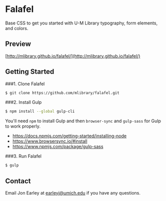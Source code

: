 # Falafel
Base CSS to get you started with U-M Library typography, form elements, and colors.

## Preview

[http://mlibrary.github.io/falafel/](http://mlibrary.github.io/falafel/)

## Getting Started

###1. Clone Falafel
```sh
$ git clone https://github.com/mlibrary/falafel.git
```

###2. Install Gulp
```sh
$ npm install --global gulp-cli
```

You'll need `npm` to install Gulp and then `browser-sync` and `gulp-sass` for Gulp to work properly.

- https://docs.npmjs.com/getting-started/installing-node
- https://www.browsersync.io/#install
- https://www.npmjs.com/package/gulp-sass

###3. Run Falafel
```sh
$ gulp
```

## Contact
Email Jon Earley at earleyj@umich.edu if you have any questions.


